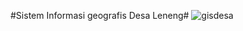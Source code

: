 #Sistem Informasi geografis Desa Leneng#
![gisdesa](https://user-images.githubusercontent.com/100013505/212123565-d6cb75bc-0426-4204-879a-c07bef37bd07.png)

